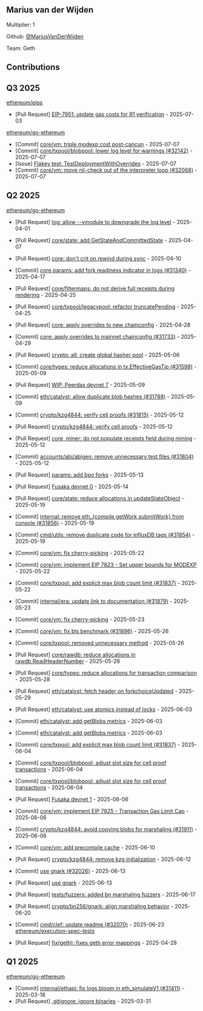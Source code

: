 
## Marius van der Wijden
Multiplier: 1

Github: [@MariusVanDerWijden](https://github.com/MariusVanDerWijden)

Team: Geth

## Contributions

## Q3 2025


[ethereum/eips](https://github.com/ethereum/eips)
* [Pull Request] [EIP-7951: update gas costs for R1 verification](https://github.com/ethereum/EIPs/pull/9978) - 2025-07-03

[ethereum/go-ethereum](https://github.com/ethereum/go-ethereum)
* [Commit] [core/vm: triple modexp cost post-cancun](https://github.com/ethereum/go-ethereum/commit/e2cea89dc47fef42d4d63ecb09b5abe1f26b482e) - 2025-07-07
* [Commit] [core/txpool/blobpool: lower log level for warnings (#32142)](https://github.com/ethereum/go-ethereum/commit/f0741e6dfef63a7c1344ae45c993b57f2af037a3) - 2025-07-07
* [Issue] [Flakey test: TestDeploymentWithOverrides](https://github.com/ethereum/go-ethereum/issues/32158) - 2025-07-07
* [Commit] [core/vm: move nil-check out of the interpreter loop (#32068)](https://github.com/ethereum/go-ethereum/commit/bdf47f4557bb39b35ac274d341bbf317dc8d858c) - 2025-07-07
## Q2 2025


[ethereum/go-ethereum](https://github.com/ethereum/go-ethereum)
* [Pull Request] [log: allow --vmodule to downgrade the log level](https://github.com/ethereum/go-ethereum/pull/31536) - 2025-04-01
* [Pull Request] [core/state: add GetStateAndCommittedState](https://github.com/ethereum/go-ethereum/pull/31585) - 2025-04-07
* [Pull Request] [core: don't crit on rewind during sync](https://github.com/ethereum/go-ethereum/pull/31603) - 2025-04-10
* [Commit] [core,params: add fork readiness indicator in logs (#31340)](https://github.com/ethereum/go-ethereum/commit/13b157a461c88678cd4e15ca005e7b45d823431b) - 2025-04-17
* [Pull Request] [core/filtermaps: do not derive full receipts during rendering](https://github.com/ethereum/go-ethereum/pull/31716) - 2025-04-25
* [Pull Request] [core/txpool/legacypool: refactor truncatePending](https://github.com/ethereum/go-ethereum/pull/31715) - 2025-04-25
* [Pull Request] [core: apply overrides to new chainconfig](https://github.com/ethereum/go-ethereum/pull/31733) - 2025-04-28

* [Commit] [core: apply overrides to mainnet chainconfig (#31733)](https://github.com/ethereum/go-ethereum/commit/a511553e448c947a0fe8f34acf7bb6f9818c2b49) - 2025-04-29
* [Pull Request] [crypto: all: create global hasher pool](https://github.com/ethereum/go-ethereum/pull/31769) - 2025-05-06
* [Commit] [core/types: reduce allocations in tx.EffectiveGasTip (#31598)](https://github.com/ethereum/go-ethereum/commit/0db99f4e409b05c109cffac26c15dd641757a3ab) - 2025-05-09
* [Pull Request] [WIP: Peerdas devnet 7](https://github.com/ethereum/go-ethereum/pull/31791) - 2025-05-09
* [Commit] [eth/catalyst: allow duplicate blob hashes (#31788)](https://github.com/ethereum/go-ethereum/commit/8c220595bb91017afcc1b61458e7ef1ef3fa93df) - 2025-05-09
* [Commit] [crypto/kzg4844: verify cell proofs (#31815)](https://github.com/ethereum/go-ethereum/commit/ff6e518a87907b2c4c67d7c7f2a76224e36177a9) - 2025-05-12
* [Pull Request] [crypto/kzg4844: verify cell proofs](https://github.com/ethereum/go-ethereum/pull/31815) - 2025-05-12
* [Pull Request] [core, miner: do not populate receipts field during mining](https://github.com/ethereum/go-ethereum/pull/31813) - 2025-05-12
* [Commit] [accounts/abi/abigen: remove unnecessary test files (#31804)](https://github.com/ethereum/go-ethereum/commit/c7bdf6b2fe4eae1db035147431147ed54f84fae7) - 2025-05-12
* [Pull Request] [params: add bpo forks](https://github.com/ethereum/go-ethereum/pull/31820) - 2025-05-13
* [Pull Request] [Fusaka devnet 0](https://github.com/ethereum/go-ethereum/pull/31825) - 2025-05-14
* [Pull Request] [core/state: reduce allocations in updateStateObject](https://github.com/ethereum/go-ethereum/pull/31861) - 2025-05-19
* [Commit] [internal: remove eth_{compile,getWork,submitWork} from console (#31856)](https://github.com/ethereum/go-ethereum/commit/33c5031a2e6888dbac3dba0628c786442ceabc33) - 2025-05-19
* [Commit] [cmd/utils: remove duplicate code for influxDB tags (#31854)](https://github.com/ethereum/go-ethereum/commit/e79177d1bca6bd21ed78bd8c2bf7144b36395c78) - 2025-05-19
* [Commit] [core/vm: fix cherry-picking](https://github.com/ethereum/go-ethereum/commit/00f0d218d41b77db7e329c44177afe0c20710da2) - 2025-05-22
* [Commit] [core/vm: implement EIP 7823 - Set upper bounds for MODEXP](https://github.com/ethereum/go-ethereum/commit/c6d3851277fa8368b64888db48b9eabf9bd4fbff) - 2025-05-22
* [Commit] [core/txpool: add explicit max blob count limit (#31837)](https://github.com/ethereum/go-ethereum/commit/20ad4f500e7fafab93f6d94fa171a5c0309de6ce) - 2025-05-22
* [Commit] [internal/era: update link to documentation (#31879)](https://github.com/ethereum/go-ethereum/commit/1fd806d3e59b1da29297611e0046df0bc742658d) - 2025-05-23
* [Commit] [core/vm: fix cherry-picking](https://github.com/ethereum/go-ethereum/commit/07321c6d9c639ea381f5770b7f35a8e9aa813ba8) - 2025-05-23
* [Commit] [core/vm: fix bls benchmark (#31896)](https://github.com/ethereum/go-ethereum/commit/3f7b8bc976fe5e9b810b91da359b3e0cb7d010c8) - 2025-05-26
* [Commit] [core/txpool: removed unnecessary method](https://github.com/ethereum/go-ethereum/commit/a201a33de8b2b43ed066471b0a292b7f89ede1ec) - 2025-05-26
* [Pull Request] [core/rawdb: reduce allocations in rawdb.ReadHeaderNumber](https://github.com/ethereum/go-ethereum/pull/31913) - 2025-05-28
* [Pull Request] [core/types: reduce allocations for transaction comparison](https://github.com/ethereum/go-ethereum/pull/31912) - 2025-05-28
* [Pull Request] [eth/catalyst: fetch header on forkchoiceUpdated](https://github.com/ethereum/go-ethereum/pull/31928) - 2025-05-29
* [Pull Request] [eth/catalyst: use atomics instead of locks](https://github.com/ethereum/go-ethereum/pull/31955) - 2025-06-03
* [Commit] [eth/catalyst: add getBlobs metrics](https://github.com/ethereum/go-ethereum/commit/3a5577c044478839cb70e09c4792fb2e3c4eef3c) - 2025-06-03
* [Commit] [eth/catalyst: add getBlobs metrics](https://github.com/ethereum/go-ethereum/commit/3e5f753d9db9e4753712fd27d27687987283e1cc) - 2025-06-03
* [Commit] [core/txpool: add explicit max blob count limit (#31837)](https://github.com/ethereum/go-ethereum/commit/20ad4f500e7fafab93f6d94fa171a5c0309de6ce) - 2025-06-04
* [Commit] [core/txpool/blobpool: adjust slot size for cell proof transactions](https://github.com/ethereum/go-ethereum/commit/8af6023f06aa02fb133edc81ca58847cf4282ee5) - 2025-06-04
* [Commit] [core/txpool/blobpool: adjust slot size for cell proof transactions](https://github.com/ethereum/go-ethereum/commit/55199fc440ac0d631e05b4f61de921264b0e6496) - 2025-06-04
* [Pull Request] [Fusaka devnet 1](https://github.com/ethereum/go-ethereum/pull/31981) - 2025-06-06
* [Commit] [core/vm: implement EIP 7825 - Transaction Gas Limit Cap](https://github.com/ethereum/go-ethereum/commit/fbd51127a283e6021516d7e770724802f779c7aa) - 2025-06-06
* [Commit] [crypto/kzg4844: avoid copying blobs for marshaling (#31911)](https://github.com/ethereum/go-ethereum/commit/d675721276d126012faa264491d632689703ad3b) - 2025-06-06
* [Commit] [core/vm: add precompile cache](https://github.com/ethereum/go-ethereum/commit/e24017688f99b493cef056cc445fe46f84f236f8) - 2025-06-10
* [Pull Request] [crypto/kzg4844: remove kzg initialization](https://github.com/ethereum/go-ethereum/pull/32017) - 2025-06-12
* [Commit] [use gnark (#32026)](https://github.com/ethereum/go-ethereum/commit/dc17a38a5d36f66b6a5a80696174bf36e0be4f43) - 2025-06-13
* [Pull Request] [use gnark](https://github.com/ethereum/go-ethereum/pull/32026) - 2025-06-13
* [Pull Request] [tests/fuzzers: added bn marshaling fuzzers](https://github.com/ethereum/go-ethereum/pull/32053) - 2025-06-17
* [Pull Request] [crypto/bn256/gnark: align marshaling behavior](https://github.com/ethereum/go-ethereum/pull/32065) - 2025-06-20
* [Commit] [cmd/clef: update readme (#32070)](https://github.com/ethereum/go-ethereum/commit/b62c0c67fa83c8dce314b849d8235f16667feafd) - 2025-06-23
[ethereum/execution-spec-tests](https://github.com/ethereum/execution-spec-tests)
* [Pull Request] [fix(geth): fixes geth error mappings](https://github.com/ethereum/execution-spec-tests/pull/1500) - 2025-04-28
## Q1 2025

[ethereum/go-ethereum](https://github.com/ethereum/go-ethereum)
* [Commit] [internal/ethapi: fix logs bloom in eth_simulateV1 (#31411)](https://github.com/ethereum/go-ethereum/commit/e5f4b274b39df4e8a44b9bc14294cef8ebb91bd2) - 2025-03-18
* [Pull Request] [.gitignore: ignore binaries](https://github.com/ethereum/go-ethereum/pull/31531) - 2025-03-31
